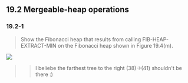 ## 19.2 Mergeable-heap operations

### 19.2-1

> Show the Fibonacci heap that results from calling FIB-HEAP-EXTRACT-MIN on the Fibonacci heap shown in Figure 19.4(m).

![](./img/19.2-1_1.png)

>>  I beliebe the farthest tree to the right (38)->(41) shouldn't be there :)

